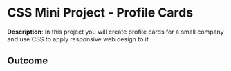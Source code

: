 # CSS Mini Project - Profile Cards

**Description**: In this project you will create profile cards for a small company and use CSS to apply responsive web design to it.

## Outcome

